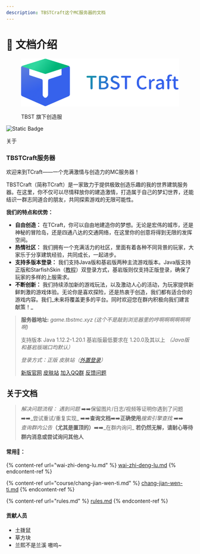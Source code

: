 ```yaml
---
description: TBSTCraft这个MC服务器的文档
---
```


# 🙂 文档介绍

<figure><img src=".gitbook/assets/Logo.png" alt=""><figcaption><p>TBST 旗下创造服</p></figcaption></figure>

![Static Badge](https://img.shields.io/badge/version-4.0-blue?link=a)

关于

### TBSTCraft服务器

欢迎来到TCraft——一个充满激情与创造力的MC服务器！

TBSTCraft（简称TCraft）是一家致力于提供极致创造乐趣的我的世界建筑服务器。在这里，你不仅可以尽情释放你的建造激情，打造属于自己的梦幻世界，还能结识一群志同道合的朋友，共同探索游戏的无限可能性。

**我们的特点和优势：**

* **自由创造：** 在TCraft，你可以自由地建造你的梦想。无论是宏伟的城市，还是神秘的冒险岛，还是四通八达的交通网络，在这里你的创意将得到无限的发挥空间。
* **热情社区：** 我们拥有一个充满活力的社区，里面有着各种不同背景的玩家，大家乐于分享建筑经验，共同成长，一起进步。
* **支持多版本登录：** 我们支持Java版和基岩版两种主流游戏版本。Java版支持正版和StarfishSkin（[教程](wai-zhi-deng-lu.md)）双登录方式，基岩版则仅支持正版登录，确保了玩家的多样的上服需求。
* **不断创新：** 我们持续添加新的游戏玩法，以及激动人心的活动，为玩家提供新鲜刺激的游戏体验。无论你是喜欢探险，还是热衷于创造，我们都有适合你的游戏内容。我们_未来将覆盖更多的平台。同时欢迎您在群内积极向我们建言献策！_

> **服务器地址:** _game.tbstmc.xyz (这个不是敲到浏览器里的哼啊啊啊啊啊啊啊)_
>
> 支持版本 Java 1.12.2-1.20.1 基岩版最低要求在 1.20.0及其以上 _（Java版和基岩版端口均默认）_
>
> _登录方式：正版 皮肤站（_[_外置登录_](wai-zhi-deng-lu.md)_）_
>
> [新版官网](https://tbstmc.xyz) [皮肤站](https://skin.tbstmc.xyz) [加入QQ群](https://jq.qq.com/?\_wv=1027\&k=2tS7cxcw) [反馈问题](https://wj.qq.com/s2/12345977/adeb/)

## 关于文档

> _解决问题流程：_ _遇到问题_ ➡️➡️保留图片/日志/视频等证明你遇到了问题 ➡️➡️_尝试重试/重复实现_ ➡️➡️**查询文档**➡️➡️**正确使用**_搜索引擎查找_ ➡️➡️\
> _查询群内公告_**（尤其是置顶的）**➡️➡️_在群内询问_ **若仍然无解，请耐心等待群内消息或尝试询问其他人**

#### 常用🔗：

{% content-ref url="wai-zhi-deng-lu.md" %}
[wai-zhi-deng-lu.md](wai-zhi-deng-lu.md)
{% endcontent-ref %}

{% content-ref url="course/chang-jian-wen-ti.md" %}
[chang-jian-wen-ti.md](course/chang-jian-wen-ti.md)
{% endcontent-ref %}

{% content-ref url="rules.md" %}
[rules.md](rules.md)
{% endcontent-ref %}

#### 贡献人员

* 土拨鼠
* 草方块
* 兰熙不是兰溪 ⁧\~嗷呜
